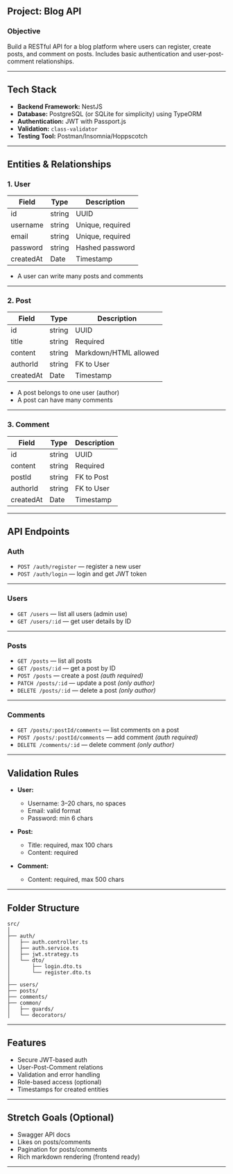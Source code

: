 ## **Project: Blog API**

### **Objective**

Build a RESTful API for a blog platform where users can register, create posts, and comment on posts. Includes basic authentication and user-post-comment relationships.

---

## **Tech Stack**

- **Backend Framework:** NestJS
- **Database:** PostgreSQL (or SQLite for simplicity) using TypeORM
- **Authentication:** JWT with Passport.js
- **Validation:** `class-validator`
- **Testing Tool:** Postman/Insomnia/Hoppscotch

---

## **Entities & Relationships**

### 1. **User**

| Field     | Type   | Description      |
| --------- | ------ | ---------------- |
| id        | string | UUID             |
| username  | string | Unique, required |
| email     | string | Unique, required |
| password  | string | Hashed password  |
| createdAt | Date   | Timestamp        |

- A user can write many posts and comments

---

### 2. **Post**

| Field     | Type   | Description           |
| --------- | ------ | --------------------- |
| id        | string | UUID                  |
| title     | string | Required              |
| content   | string | Markdown/HTML allowed |
| authorId  | string | FK to User            |
| createdAt | Date   | Timestamp             |

- A post belongs to one user (author)
- A post can have many comments

---

### 3. **Comment**

| Field     | Type   | Description |
| --------- | ------ | ----------- |
| id        | string | UUID        |
| content   | string | Required    |
| postId    | string | FK to Post  |
| authorId  | string | FK to User  |
| createdAt | Date   | Timestamp   |

---

## **API Endpoints**

### **Auth**

- `POST /auth/register` — register a new user
- `POST /auth/login` — login and get JWT token

---

### **Users**

- `GET /users` — list all users (admin use)
- `GET /users/:id` — get user details by ID

---

### **Posts**

- `GET /posts` — list all posts
- `GET /posts/:id` — get a post by ID
- `POST /posts` — create a post _(auth required)_
- `PATCH /posts/:id` — update a post _(only author)_
- `DELETE /posts/:id` — delete a post _(only author)_

---

### **Comments**

- `GET /posts/:postId/comments` — list comments on a post
- `POST /posts/:postId/comments` — add comment _(auth required)_
- `DELETE /comments/:id` — delete comment _(only author)_

---

## **Validation Rules**

- **User:**

  - Username: 3–20 chars, no spaces
  - Email: valid format
  - Password: min 6 chars

- **Post:**

  - Title: required, max 100 chars
  - Content: required

- **Comment:**

  - Content: required, max 500 chars

---

## **Folder Structure**

```
src/
│
├── auth/
│   ├── auth.controller.ts
│   ├── auth.service.ts
│   ├── jwt.strategy.ts
│   └── dto/
│       ├── login.dto.ts
│       └── register.dto.ts
│
├── users/
├── posts/
├── comments/
├── common/
│   ├── guards/
│   └── decorators/
```

---

## **Features**

- Secure JWT-based auth
- User-Post-Comment relations
- Validation and error handling
- Role-based access (optional)
- Timestamps for created entities

---

## **Stretch Goals (Optional)**

- Swagger API docs
- Likes on posts/comments
- Pagination for posts/comments
- Rich markdown rendering (frontend ready)

---

